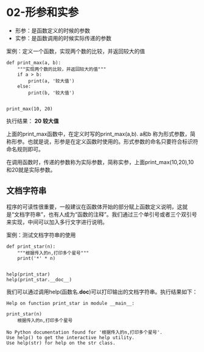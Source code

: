 # 02-形参和实参


- 形参：是函数定义的时候的参数
- 实参：是函数调用的时候实际传递的参数


案例：定义一个函数，实现两个数的比较，并返回较大的值

```
def print_max(a, b):
    """实现两个数的比较，并返回较大的值"""
    if a > b:
        print(a, '较大值')
    else:
        print(b, '较大值')


print_max(10, 20)
```

执行结果：
**20 较大值**

上面的print_max函数中，在定义时写的print_max(a,b). a和b 称为形式参数，简称形参。也就是说，形参是在定义函数时使用的。形式参数的命名只要符合标识符命名规则即可。

在调用函数时，传递的参数称为实际参数，简称实参，上面print_max(10,20),10和20就是实际参数。


## 文档字符串

程序的可读性很重要，一般建议在函数体开始的部分赋上函数定义说明，这就是“文档字符串”，也有人成为“函数的注释”。我们通过三个单引号或者三个双引号来实现，中间可以加入多行文字进行说明。


案例：测试文档字符串的使用
```
def print_star(n):
    """根据传入的n,打印多个星号"""
    print('*' * n)


help(print_star)
help(print_star.__doc__)
```

我们可以通过调用help(函数名.__doc__)可以打印输出的文档字符串。执行结果如下：
```
Help on function print_star in module __main__:

print_star(n)
    根据传入的n,打印多个星号

No Python documentation found for '根据传入的n,打印多个星号'.
Use help() to get the interactive help utility.
Use help(str) for help on the str class.
```